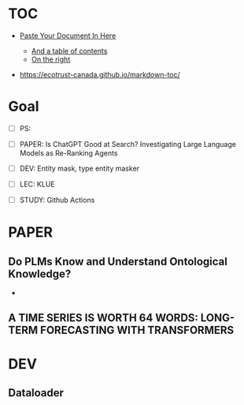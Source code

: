 # TOC
- [Paste Your Document In Here](#paste-your-document-in-here)
  * [And a table of contents](#and-a-table-of-contents)
  * [On the right](#on-the-right)

- https://ecotrust-canada.github.io/markdown-toc/


# Goal

- [ ] PS: 
- [ ] PAPER: Is ChatGPT Good at Search? Investigating Large Language Models as Re-Ranking Agents
- [ ] DEV: Entity mask, type entity masker
- [ ] LEC: KLUE
- [ ] STUDY: Github Actions



# PAPER

## Do PLMs Know and Understand Ontological Knowledge?

- 


## A TIME SERIES IS WORTH 64 WORDS: LONG-TERM FORECASTING WITH TRANSFORMERS

# DEV
## Dataloader

